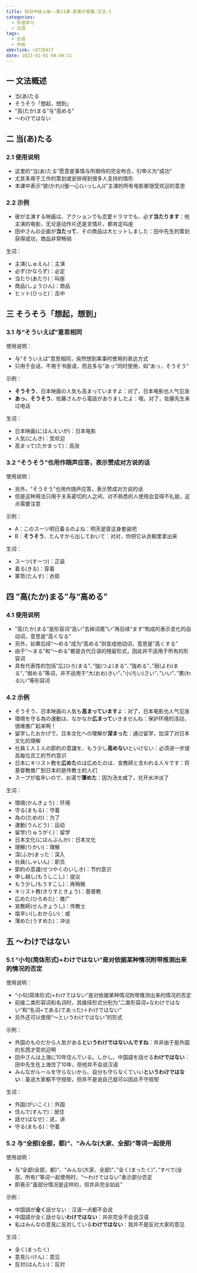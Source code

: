 ```yaml
---
title: 标日中级上册——第11课-若者の意識-文法-3
categories:
  - 外语学习
  - 日语
tags:
  - 日语
  - 中级
abbrlink: c872691f
date: 2023-01-01 08:49:11
---
```

## 一 文法概述

* 当(あ)たる
* そうそう「想起，想到」
* ”高(たか)まる”与“高める”
* ～わけではない

<!--more-->

## 二  当(あ)たる

### 2.1 使用说明

* 这里的“当(あ)たる”愿意是事情与所期待的完全吻合，引申义为“成功”
* 尤其多用于工作的策划或安排得到很多人支持的情形
* 本课中表示“彼(かれ)(張一心(いっしん))”主演的所有电影都很受欢迎的意思

### 2.2 示例

* 彼が主演する映画は、アクションでも恋愛ドラマでも、必ず**当たります**：他主演的电影，无论是动作片还是言情片，都肯定叫座
* 田中さんの企画が**当たって**、その商品は大ヒットしました：田中先生的策划获得成功，商品非常畅销

生词：

* 主演(しゅえん)：主演
* 必ず(かならず)：必定
* 当たり(あたり)：叫座
* 商品(しょうひん)：商品
* ヒット(ひっと)：击中

## 三 そうそう「想起，想到」

### 3.1 与“そういえば”意思相同

使用说明：

* 与“そういえば”意思相同，突然想到某事时使用的表达方式
* 只用于会话，不用于书面语，而且多与“あっ”同时使用，如“あっ，そうそう”

示例：

* **そうそう**、日本映画の人気も高まっていますよ：对了，日本电影也人气见涨
* **あっ、そうそう**、佐藤さんから電話がありましたよ：哦，对了，佐藤先生来过电话

生词：

* 日本映画(にほんえいが)：日本电影
* 人気(にんき)：受欢迎
* 高まって(たかまって)：高涨

### 3.2 “そうそう”也用作随声应答，表示赞成对方说的话

使用说明：

* 另外，“そうそう”也用作随声应答，表示赞成对方说的话
* 但是这种用法只用于关系密切的人之间，对不熟悉的人使用会显得不礼貌，这点需要注意

示例：

* A：このスーツ明日着るのよね：明天是穿这身套装吧
* B：**そうそう**、たんすから出しておいて：对对，你把它从衣橱里拿出来

生词：

* スーツ(すーつ)：正装
* 着る(きる)：穿着
* 箪笥(たんす)：衣柜

## 四 ”高(たか)まる”与“高める”

### 4.1 使用说明

* ”高(たか)まる”是形容词“高い”去掉词尾“い”再后续“ます”构成的表示变化的自动词，意思是“高くなる”
* 另外，如果后续“～める”成为“高める”则变成他动词，意思是“高くする”
* 由于“～まる”和“～める”都是古代日语的残留形式，因此并不适用于所有的形容词
* 具有代表性的包括“広(ひろ)まる”、”強(つよ)まる”、”強める”、”弱(よわ)まる”、”弱める”等词，并不适用于“大(おお)きい”、”小(ちい)さい”、”いい”、”悪(わる)い”等形容词

### 4.2 示例

* そうそう、日本映画の人気も**高まっています**よ：对了，日本电影也人气见涨
* 環境を守る為の運動は、なかなか**広まって**いきませんね：保护环境的活动，很难推广起来啊！
* 留学したおかげで、日本文化への理解が**深まった**：通过留学，加深了对日本文化的理解
* 社員１人１人の節約の意識を、もう少し**高めない**といけない：必须进一步提高每位员工的节约意识
* 日本にキリスト教を**広めた**のは広めたのは、宣教師と言われる人々です：将基督教推广到日本的是传教士的人们
* スープが塩辛いので、お湯で**薄めた**：因为汤太咸了，兑开水冲淡了

生词：

* 環境(かんきょう)：环境
* 守る(まもる)：守着
* 為の(ための)：为了
* 運動(うんどう)：运动
* 留学(りゅうがく)：留学
* 日本文化(にほんぶんか)：日本文化
* 理解(りかい)：理解
* 深(ふか)まった：深入
* 社員(しゃいん)：职员
* 節約の意識(せつやくのいしき)：节约意识
* 申し越し(もうしこし)：提议
* もう少し(もうすこし)：再稍微
* キリスト教(きりすときょう)：基督教
* 広めた(ひろめた)：推广
* 宣教師(せんきょうし)：传教士
* 塩辛い(しおからい)：咸
* 薄めた(うすめた)：冲淡

## 五 ～わけではない

### 5.1 “小句(简体形式)+わけではない”是对依据某种情况附带推测出来的情况的否定

使用说明：

* “小句(简体形式)+わけではない”是对依据某种情况附带推测出来的情况的否定
* 前接二类形容词和名词时，其接续形式分别为“二类形容词+なわけではない”和“名词+である(であった)＋わけではない”
* 另外还可以使用“～というわけではない”的形式

示例：

* 外国のものだから人気がある**というわけではないんですね**：并非由于是外国的东西才受欢迎啊
* 田中さんは上海に10年住んでいる。しかし、中国語を話せる**わけではない**：田中先生在上海住了10年，但他并不会说汉语
* みんながルールを守らないから、自分も守らなくていい**というわけではない**：虽说大家都不守规矩，但并不是说自己就可以因此不守规矩

生词：

* 外国(がいこく)：外国
* 住んで(すんで)：居住
* 話せ(はなせ)：说，讲
* 守る(まもる)：守着

### 5.2 与“全部(全部，都)”、“みんな(大家、全部)”等词一起使用

使用说明：

* 与“全部(全部，都)”、“みんな(大家、全部)”、”全く(まったく)”、”すべで(全部，所有)”等词一起使用时，“～わけではない”表示部分否定
* 即表示“虽部分情况是这样的，但并非完全如此”

示例：

* 中国語が**全く**話せない：汉语一点都不会说
* 中国語が全く話せない**わけではない**：并非完全不会说汉语
* 私はみんなの意見に反対している**わけではない**：我并不是反对大家的意见

生词：

* 全く(まったく)
* 意見(いけん)：意见
* 反対(はんたい)：反対